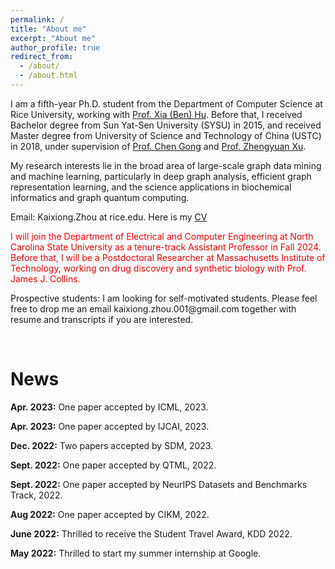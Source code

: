 ```yaml
---
permalink: /
title: "About me"
excerpt: "About me"
author_profile: true
redirect_from: 
  - /about/
  - /about.html
---
```


I am a fifth-year Ph.D. student from the Department of Computer Science at Rice University, 
working with [Prof. Xia (Ben) Hu](https://cs.rice.edu/~xh37/index.html). Before that, I received Bachelor degree from 
Sun Yat-Sen University (SYSU) in 2015, and received Master degree from University of Science and Technology of China (USTC) in 2018, 
under supervision of [Prof. Chen Gong](http://staff.ustc.edu.cn/~cgong821/) and [Prof. Zhengyuan Xu](http://owc.ustc.edu.cn/2014/0818/c10523a116333/page.htm). 


My research interests lie in the broad area of large-scale graph data mining and machine learning, 
particularly in deep graph analysis, 
efficient graph representation learning, and the science applications in biochemical informatics and graph quantum computing.

Email: Kaixiong.Zhou at rice.edu. Here is my [CV](https://github.com/Kaixiong-Zhou/kaixiong-zhou.github.io/blob/master/files/Kaixiong_CV.pdf)

<p style="color:red;"> I will join the Department of Electrical and Computer Engineering at North Carolina State University as a tenure-track Assistant Professor in Fall 2024. 
Before that, I will be a Postdoctoral Researcher at Massachusetts Institute of Technology, working on drug discovery and synthetic biology with Prof. James J. Collins.
</p>

<p><i class="fas fa-envelope"></i> Prospective students: I am looking for self-motivated students. Please feel free to drop me an email kaixiong.zhou.001@gmail.com together with resume and transcripts if you are interested.
</p>

<br />

News
=====
**Apr. 2023:**  One paper accepted by ICML, 2023.

**Apr. 2023:**  One paper accepted by IJCAI, 2023.

**Dec. 2022:** Two papers accepted by SDM, 2023.

**Sept. 2022:** One paper accepted by QTML, 2022.

**Sept. 2022:** One paper accepted by NeurIPS Datasets and Benchmarks Track, 2022. 

**Aug 2022:** One paper accepted by CIKM, 2022. 

**June 2022:** Thrilled to receive the Student Travel Award, KDD 2022.

**May 2022:** Thrilled to start my summer internship at Google.
